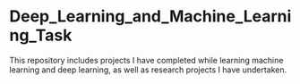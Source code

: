 # Deep_Learning_and_Machine_Learning_Task
This repository includes projects I have completed while learning machine learning and deep learning, as well as research projects I have undertaken.
